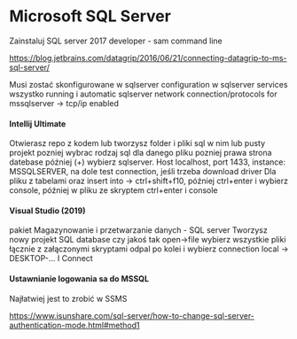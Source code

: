 # Microsoft SQL Server

Zainstaluj SQL server 2017 developer - sam command line

https://blog.jetbrains.com/datagrip/2016/06/21/connecting-datagrip-to-ms-sql-server/

Musi zostać skonfigurowane w sqlserver configuration w sqlserver services wszystko running i automatic
sqlserver network connection/protocols for mssqlserver -> tcp/ip enabled

#### Intellij Ultimate
Otwierasz repo z kodem lub tworzysz folder i pliki sql w nim lub pusty projekt pozniej wybrac rodzaj sql dla danego pliku pozniej prawa strona datebase później (+) wybierz sqlserver. Host localhost, port 1433, instance: MSSQLSERVER, na dole test connection, jeśli trzeba download driver
Dla pliku z tabelami oraz insert into -> ctrl+shift+f10, później ctrl+enter i wybierz console, później w pliku ze skryptem ctrl+enter i console

#### Visual Studio (2019) 
pakiet Magazynowanie i przetwarzanie danych - SQL server
Tworzysz nowy projekt SQL database czy jakoś tak
open->file wybierz wszystkie pliki łącznie z załączonymi skryptami
odpal po kolei i wybierz connection local -> DESKTOP-... I Connect

#### Ustawnianie logowania sa do MSSQL
Najłatwiej jest to zrobić w SSMS

https://www.isunshare.com/sql-server/how-to-change-sql-server-authentication-mode.html#method1
